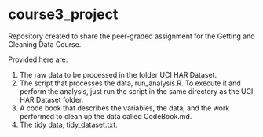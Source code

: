 # course3_project
Repository created to share the peer-graded assignment for the Getting and Cleaning Data Course.

Provided here are:

1. The raw data to be processed in the folder UCI HAR Dataset.
2. The script that processes the data, run_analysis.R. To execute it and perform the analysis, just run the script in the same directory as the UCI HAR Dataset folder. 
3. A code book that describes the variables, the data, and the work performed to clean up the data called CodeBook.md.
4. The tidy data, tidy_dataset.txt.
